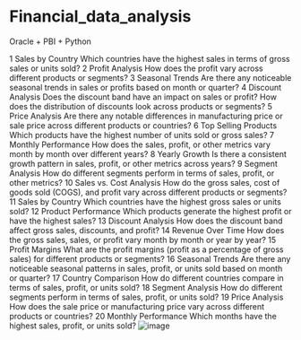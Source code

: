 # Financial_data_analysis
Oracle + PBI + Python


1	Sales by Country	Which countries have the highest sales in terms of gross sales or units sold?
2	Profit Analysis	How does the profit vary across different products or segments?
3	Seasonal Trends	Are there any noticeable seasonal trends in sales or profits based on month or quarter?
4	Discount Analysis	Does the discount band have an impact on sales or profit? How does the distribution of discounts look across products or segments?
5	Price Analysis	Are there any notable differences in manufacturing price or sale price across different products or countries?
6	Top Selling Products	Which products have the highest number of units sold or gross sales?
7	Monthly Performance	How does the sales, profit, or other metrics vary month by month over different years?
8	Yearly Growth	Is there a consistent growth pattern in sales, profit, or other metrics across years?
9	Segment Analysis	How do different segments perform in terms of sales, profit, or other metrics?
10	Sales vs. Cost Analysis	How do the gross sales, cost of goods sold (COGS), and profit vary across different products or segments?
11	Sales by Country	Which countries have the highest gross sales or units sold?
12	Product Performance	Which products generate the highest profit or have the highest sales?
13	Discount Analysis	How does the discount band affect gross sales, discounts, and profit?
14	Revenue Over Time	How does the gross sales, sales, or profit vary month by month or year by year?
15	Profit Margins	What are the profit margins (profit as a percentage of gross sales) for different products or segments?
16	Seasonal Trends	Are there any noticeable seasonal patterns in sales, profit, or units sold based on month or quarter?
17	Country Comparison	How do different countries compare in terms of sales, profit, or units sold?
18	Segment Analysis	How do different segments perform in terms of sales, profit, or units sold?
19	Price Analysis	How does the sale price or manufacturing price vary across different products or countries?
20	Monthly Performance	Which months have the highest sales, profit, or units sold?
![image](https://github.com/analystmatt22/Financial_data_analysis/assets/66938992/e021c1a9-d02e-464d-9206-c8265e518fb8)
